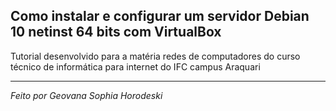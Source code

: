 <a name="readme-top"></a>

  <h2>Como instalar e configurar um servidor Debian 10 netinst 64 bits com VirtualBox</h2>
Tutorial desenvolvido para a matéria redes de computadores do curso técnico de informática para internet do IFC campus Araquari

</div>


<hr>

  <p>
    <i>Feito por Geovana Sophia Horodeski</i>
    <br />
  </p>
